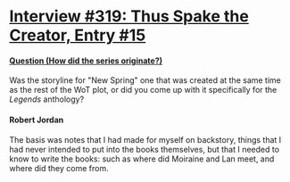 # [Interview #319: Thus Spake the Creator, Entry #15](https://www.theoryland.com/intvmain.php?i=319#15)

#### [Question (How did the series originate?)](http://www.oocities.org/area51/stargate/8513/creator-origin.htm)

Was the storyline for "New Spring" one that was created at the same time as the rest of the WoT plot, or did you come up with it specifically for the
*Legends*
anthology?

#### Robert Jordan

The basis was notes that I had made for myself on backstory, things that I had never intended to put into the books themselves, but that I needed to know to write the books: such as where did Moiraine and Lan meet, and where did they come from.

